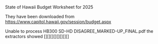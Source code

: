 State of Hawaii Budget Worksheet for 2025

They have been downloaded from https://www.capitol.hawaii.gov/session/budget.aspx

Unable to process
HB300 SD-HD DISAGREE_MARKED-UP_FINAL.pdf
the extractors showed [][][][][][][][]
